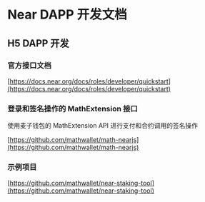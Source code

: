 # Near DAPP 开发文档

## H5 DAPP 开发

### 官方接口文档

[https://docs.near.org/docs/roles/developer/quickstart](https://docs.near.org/docs/roles/developer/quickstart)

### 登录和签名操作的 MathExtension 接口

使用麦子钱包的 MathExtension API 进行支付和合约调用的签名操作

[https://github.com/mathwallet/math-nearjs](https://github.com/mathwallet/math-nearjs)

### 示例项目

[https://github.com/mathwallet/near-staking-tool](https://github.com/mathwallet/near-staking-tool)